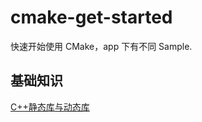 # cmake-get-started

快速开始使用 CMake，app 下有不同 Sample.

## 基础知识

[C++静态库与动态库](https://www.cnblogs.com/skynet/p/3372855.html)
